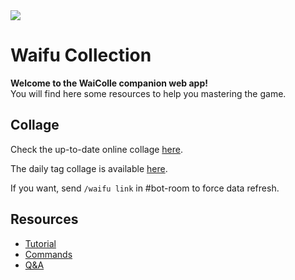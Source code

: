 <img src="/images/drpzn.png" class="mx-auto w-1/2" />

# Waifu Collection

**Welcome to the WaiColle companion web app!** \
You will find here some resources to help you mastering the game.

## Collage

Check the up-to-date online collage [here](/collage).

The daily tag collage is available [here](/daily).

If you want, send `/waifu link` in #bot-room to force data refresh.

## Resources

* [Tutorial](/help/tutorial)
* [Commands](/help/commands)
* [Q&A](/help/q-and-a)

